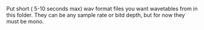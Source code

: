 Put short ( 5-10 seconds max) wav format files you want wavetables from in this folder. They can be any sample rate or bitd depth, but for now they must be mono.  